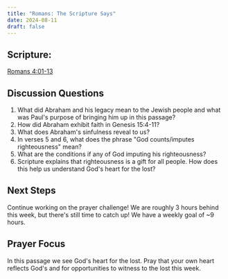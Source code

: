 ```yaml
---
title: "Romans: The Scripture Says"
date: 2024-08-11
draft: false
---
```

 
## Scripture:
[Romans 4:01-13](https://www.bible.com/bible/59/ROM.4.ESV)

## Discussion Questions
1. What did Abraham and his legacy mean to the Jewish people and what was Paul's purpose of bringing him up in this passage?
2. How did Abraham exhibit faith in Genesis 15:4-11?
3. What does Abraham's sinfulness reveal to us?
4. In verses 5 and 6, what does the phrase "God counts/imputes righteousness" mean?
5. What are the conditions if any of God imputing his righteousness?
6. Scripture explains that righteousness is a gift for all people. How does this help us understand God's heart for the lost?

## Next Steps
Continue working on the prayer challenge! We are roughly 3 hours behind this week, but there's still time to catch up! We have a weekly goal of ~9 hours.

## Prayer Focus
In this passage we see God's heart for the lost. Pray that your own heart reflects God's and for opportunities to witness to the lost this week. 